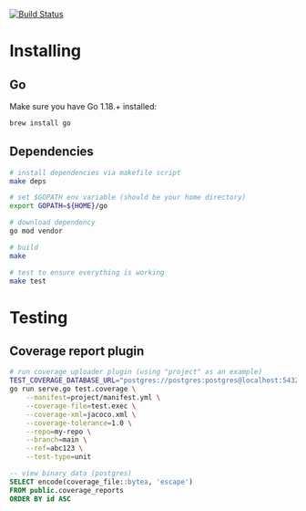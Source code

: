 [![Build Status](https://travis-ci.org/servehub/serve.svg?branch=master)](https://travis-ci.org/servehub/serve)

# Installing

## Go

Make sure you have Go 1.18.+ installed:

```sh
brew install go
```

## Dependencies

```sh
# install dependencies via makefile script
make deps

# set $GOPATH env variable (should be your home directory)
export GOPATH=${HOME}/go

# download dependency 
go mod vendor

# build
make

# test to ensure everything is working
make test
```

# Testing

## Coverage report plugin

```sh
# run coverage uploader plugin (using "project" as an example)
TEST_COVERAGE_DATABASE_URL="postgres://postgres:postgres@localhost:5432" \
go run serve.go test.coverage \
    --manifest=project/manifest.yml \
    --coverage-file=test.exec \
    --coverage-xml=jacoco.xml \
    --coverage-tolerance=1.0 \
    --repo=my-repo \
    --branch=main \
    --ref=abc123 \
    --test-type=unit
```

```sql
-- view binary data (postgres)
SELECT encode(coverage_file::bytea, 'escape')
FROM public.coverage_reports
ORDER BY id ASC
```
